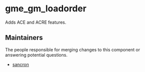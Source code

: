 gme_gm_loadorder
===================

Adds ACE and ACRE features.


## Maintainers

The people responsible for merging changes to this component or answering potential questions.

- [sancron](https://github.com/sancron)

